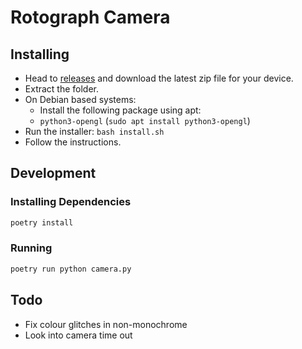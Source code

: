 # Rotograph Camera

## Installing

- Head to [releases](https://github.com/LucasLis/rotograph-camera/releases) and download the latest zip file for your device.
- Extract the folder.
- On Debian based systems:
  - Install the following package using apt:
  - `python3-opengl` (`sudo apt install python3-opengl`)
- Run the installer: `bash install.sh`
- Follow the instructions.

## Development

### Installing Dependencies

```sh
poetry install
```

### Running

```sh
poetry run python camera.py
```

## Todo

- Fix colour glitches in non-monochrome
- Look into camera time out
